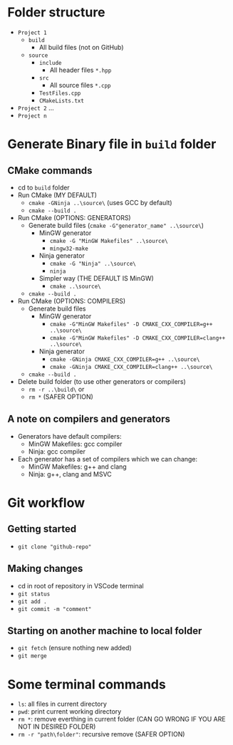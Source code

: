 # Folder structure
- `Project 1`
    - `build`
        - All build files (not on GitHub)
    - `source`
        - `include`
            - All header files `*.hpp`
        - `src`
            - All source files `*.cpp`
        - `TestFiles.cpp`
        - `CMakeLists.txt`
- `Project 2`
...
- `Project n`

# Generate Binary file in `build` folder

## CMake commands
- cd to `build` folder
- Run CMake (MY DEFAULT)
    - `cmake -GNinja ..\source\` (uses GCC by default)
    - `cmake --build .`
- Run CMake (OPTIONS: GENERATORS)
    - Generate build files (`cmake -G"generator_name" ..\source\`)
        - MinGW generator
            - `cmake -G "MinGW Makefiles" ..\source\`
            - `mingw32-make`
        - Ninja generator
            - `cmake -G "Ninja" ..\source\`
            - `ninja`
        - Simpler way (THE DEFAULT IS MinGW)
            - `cmake ..\source\`
    - `cmake --build .`
- Run CMake (OPTIONS: COMPILERS)
    - Generate build files
        - MinGW generator
            - `cmake -G"MinGW Makefiles" -D CMAKE_CXX_COMPILER=g++ ..\source\`
		    - `cmake -G"MinGW Makefiles" -D CMAKE_CXX_COMPILER=clang++ ..\source\`
        - Ninja generator
            - `cmake -GNinja CMAKE_CXX_COMPILER=g++ ..\source\`
		    - `cmake -GNinja CMAKE_CXX_COMPILER=clang++ ..\source\`
    - `cmake --build .`
- Delete build folder (to use other generators or compilers)
    - `rm -r ..\build\` or 
    - `rm *` (SAFER OPTION)

## A note on compilers and generators
- Generators have default compilers:
	- MinGW Makefiles: gcc compiler
	- Ninja: gcc compiler
- Each generator has a set of compilers which we can change:
	- MinGW Makefiles: g++ and clang
	- Ninja: g++, clang and MSVC

# Git workflow

## Getting started
- `git clone "github-repo"`

## Making changes
- cd in root of repository in VSCode terminal
- `git status`
- `git add .`
- `git commit -m "comment"`

## Starting on another machine to local folder
- `git fetch` (ensure nothing new added)
- `git merge`

# Some terminal commands
- `ls`: all files in current directory
- `pwd`: print current working directory
- `rm *`: remove everthing in current folder (CAN GO WRONG IF YOU ARE NOT IN DESIRED FOLDER)
- `rm -r "path\folder"`: recursive remove (SAFER OPTION)